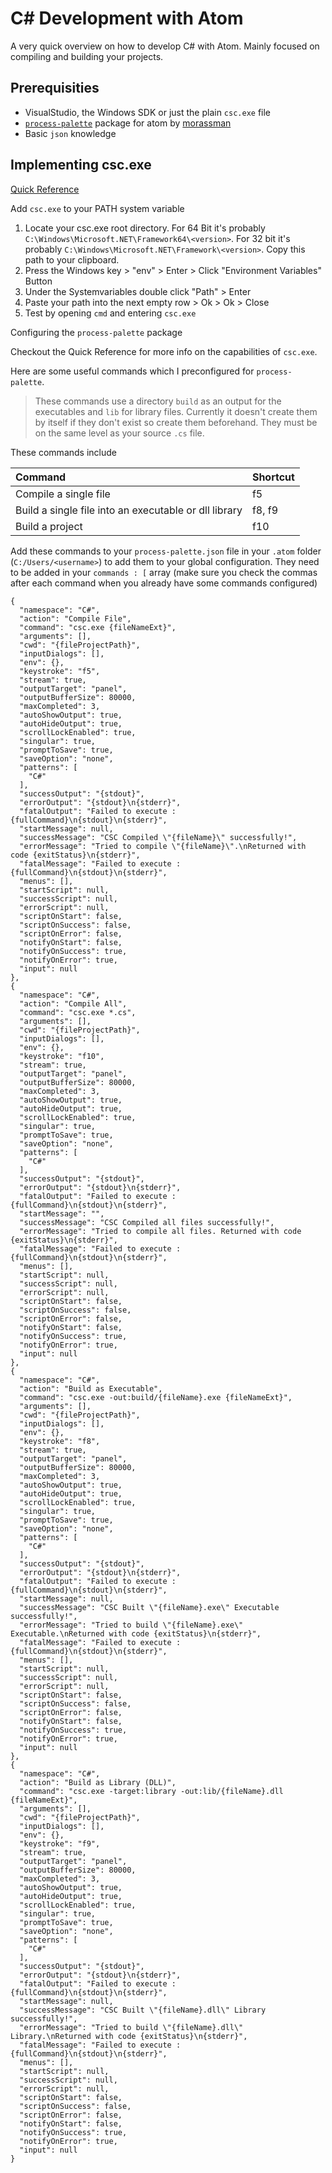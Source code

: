 # C# Development with Atom
A very quick overview on how to develop C# with Atom.
Mainly focused on compiling and building your projects.

## Prerequisities
- VisualStudio, the Windows SDK or just the plain `csc.exe` file
- [`process-palette`](https://github.com/morassman/process-palette) package for atom by [morassman](https://github.com/morassman)
- Basic `json` knowledge

## Implementing csc.exe
[Quick Reference](https://docs.microsoft.com/en-us/dotnet/csharp/language-reference/compiler-options/command-line-building-with-csc-exe)

Add `csc.exe` to your PATH system variable

1. Locate your csc.exe root directory. For 64 Bit it's probably `C:\Windows\Microsoft.NET\Framework64\<version>`.
  For 32 bit it's probably `C:\Windows\Microsoft.NET\Framework\<version>`. Copy this path to your clipboard.
2. Press the Windows key > "env" > Enter > Click "Environment Variables" Button
3. Under the Systemvariables double click "Path" > Enter
4. Paste your path into the next empty row > Ok > Ok > Close
5. Test by opening `cmd` and entering `csc.exe`

Configuring the `process-palette` package

Checkout the Quick Reference for more info on the capabilities of `csc.exe`.

Here are some useful commands which I preconfigured for `process-palette`.

> These commands use a directory `build` as an output for the executables and `lib` for library files.
Currently it doesn't create them by itself if they don't exist so create them beforehand. They must be on
the same level as your source `.cs` file.

These commands include

| Command                                               | Shortcut       |
| :---------------------------------------------------- | :------------- |
| Compile a single file                                 | f5             |
| Build a single file into an executable or dll library | f8,  f9        |
| Build a project                                       | f10            |

Add these commands to your `process-palette.json` file in your `.atom` folder (`C:/Users/<username>`) to
add them to your global configuration.
They need to be added in your `commands : [` array (make sure you check the commas after each command when you already have some commands configured)

```
{
  "namespace": "C#",
  "action": "Compile File",
  "command": "csc.exe {fileNameExt}",
  "arguments": [],
  "cwd": "{fileProjectPath}",
  "inputDialogs": [],
  "env": {},
  "keystroke": "f5",
  "stream": true,
  "outputTarget": "panel",
  "outputBufferSize": 80000,
  "maxCompleted": 3,
  "autoShowOutput": true,
  "autoHideOutput": true,
  "scrollLockEnabled": true,
  "singular": true,
  "promptToSave": true,
  "saveOption": "none",
  "patterns": [
    "C#"
  ],
  "successOutput": "{stdout}",
  "errorOutput": "{stdout}\n{stderr}",
  "fatalOutput": "Failed to execute : {fullCommand}\n{stdout}\n{stderr}",
  "startMessage": null,
  "successMessage": "CSC Compiled \"{fileName}\" successfully!",
  "errorMessage": "Tried to compile \"{fileName}\".\nReturned with code {exitStatus}\n{stderr}",
  "fatalMessage": "Failed to execute : {fullCommand}\n{stdout}\n{stderr}",
  "menus": [],
  "startScript": null,
  "successScript": null,
  "errorScript": null,
  "scriptOnStart": false,
  "scriptOnSuccess": false,
  "scriptOnError": false,
  "notifyOnStart": false,
  "notifyOnSuccess": true,
  "notifyOnError": true,
  "input": null
},
{
  "namespace": "C#",
  "action": "Compile All",
  "command": "csc.exe *.cs",
  "arguments": [],
  "cwd": "{fileProjectPath}",
  "inputDialogs": [],
  "env": {},
  "keystroke": "f10",
  "stream": true,
  "outputTarget": "panel",
  "outputBufferSize": 80000,
  "maxCompleted": 3,
  "autoShowOutput": true,
  "autoHideOutput": true,
  "scrollLockEnabled": true,
  "singular": true,
  "promptToSave": true,
  "saveOption": "none",
  "patterns": [
    "C#"
  ],
  "successOutput": "{stdout}",
  "errorOutput": "{stdout}\n{stderr}",
  "fatalOutput": "Failed to execute : {fullCommand}\n{stdout}\n{stderr}",
  "startMessage": "",
  "successMessage": "CSC Compiled all files successfully!",
  "errorMessage": "Tried to compile all files. Returned with code {exitStatus}\n{stderr}",
  "fatalMessage": "Failed to execute : {fullCommand}\n{stdout}\n{stderr}",
  "menus": [],
  "startScript": null,
  "successScript": null,
  "errorScript": null,
  "scriptOnStart": false,
  "scriptOnSuccess": false,
  "scriptOnError": false,
  "notifyOnStart": false,
  "notifyOnSuccess": true,
  "notifyOnError": true,
  "input": null
},
{
  "namespace": "C#",
  "action": "Build as Executable",
  "command": "csc.exe -out:build/{fileName}.exe {fileNameExt}",
  "arguments": [],
  "cwd": "{fileProjectPath}",
  "inputDialogs": [],
  "env": {},
  "keystroke": "f8",
  "stream": true,
  "outputTarget": "panel",
  "outputBufferSize": 80000,
  "maxCompleted": 3,
  "autoShowOutput": true,
  "autoHideOutput": true,
  "scrollLockEnabled": true,
  "singular": true,
  "promptToSave": true,
  "saveOption": "none",
  "patterns": [
    "C#"
  ],
  "successOutput": "{stdout}",
  "errorOutput": "{stdout}\n{stderr}",
  "fatalOutput": "Failed to execute : {fullCommand}\n{stdout}\n{stderr}",
  "startMessage": null,
  "successMessage": "CSC Built \"{fileName}.exe\" Executable successfully!",
  "errorMessage": "Tried to build \"{fileName}.exe\" Executable.\nReturned with code {exitStatus}\n{stderr}",
  "fatalMessage": "Failed to execute : {fullCommand}\n{stdout}\n{stderr}",
  "menus": [],
  "startScript": null,
  "successScript": null,
  "errorScript": null,
  "scriptOnStart": false,
  "scriptOnSuccess": false,
  "scriptOnError": false,
  "notifyOnStart": false,
  "notifyOnSuccess": true,
  "notifyOnError": true,
  "input": null
},
{
  "namespace": "C#",
  "action": "Build as Library (DLL)",
  "command": "csc.exe -target:library -out:lib/{fileName}.dll {fileNameExt}",
  "arguments": [],
  "cwd": "{fileProjectPath}",
  "inputDialogs": [],
  "env": {},
  "keystroke": "f9",
  "stream": true,
  "outputTarget": "panel",
  "outputBufferSize": 80000,
  "maxCompleted": 3,
  "autoShowOutput": true,
  "autoHideOutput": true,
  "scrollLockEnabled": true,
  "singular": true,
  "promptToSave": true,
  "saveOption": "none",
  "patterns": [
    "C#"
  ],
  "successOutput": "{stdout}",
  "errorOutput": "{stdout}\n{stderr}",
  "fatalOutput": "Failed to execute : {fullCommand}\n{stdout}\n{stderr}",
  "startMessage": null,
  "successMessage": "CSC Built \"{fileName}.dll\" Library successfully!",
  "errorMessage": "Tried to build \"{fileName}.dll\" Library.\nReturned with code {exitStatus}\n{stderr}",
  "fatalMessage": "Failed to execute : {fullCommand}\n{stdout}\n{stderr}",
  "menus": [],
  "startScript": null,
  "successScript": null,
  "errorScript": null,
  "scriptOnStart": false,
  "scriptOnSuccess": false,
  "scriptOnError": false,
  "notifyOnStart": false,
  "notifyOnSuccess": true,
  "notifyOnError": true,
  "input": null
}
```
